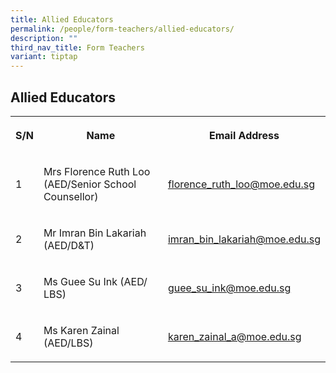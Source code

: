 ```yaml
---
title: Allied Educators
permalink: /people/form-teachers/allied-educators/
description: ""
third_nav_title: Form Teachers
variant: tiptap
---
```

<h2>Allied Educators</h2>
<table style="minWidth: 75px">
<colgroup>
<col>
<col>
<col>
</colgroup>
<tbody>
<tr>
<th rowspan="1" colspan="1">
<p>S/N</p>
</th>
<th rowspan="1" colspan="1">
<p>Name
<br>
</p>
</th>
<th rowspan="1" colspan="1">
<p>Email Address
<br>
</p>
</th>
</tr>
<tr>
<td rowspan="1" colspan="1">
<p>1</p>
</td>
<td rowspan="1" colspan="1">
<p>Mrs Florence Ruth Loo (AED/Senior School Counsellor)
<br>
</p>
</td>
<td rowspan="1" colspan="1">
<p><a href="mailto:florence_ruth_loo@moe.edu.sg" rel="noopener noreferrer nofollow" target="_blank">florence_ruth_loo@moe.edu.sg</a>
<br>
</p>
</td>
</tr>
<tr>
<td rowspan="1" colspan="1">
<p>2</p>
</td>
<td rowspan="1" colspan="1">
<p>Mr Imran Bin Lakariah (AED/D&amp;T)</p>
</td>
<td rowspan="1" colspan="1">
<p><a href="mailto:imran_bin_lakariah@moe.edu.sg" rel="noopener noreferrer nofollow" target="_blank">imran_bin_lakariah@moe.edu.sg</a>
</p>
</td>
</tr>
<tr>
<td rowspan="1" colspan="1">
<p>3</p>
</td>
<td rowspan="1" colspan="1">
<p>Ms Guee Su Ink (AED/ LBS)</p>
</td>
<td rowspan="1" colspan="1">
<p><a href="mailto:guee_su_ink@moe.edu.sg" rel="noopener noreferrer nofollow" target="_blank">guee_su_ink@moe.edu.sg</a>
</p>
</td>
</tr>
<tr>
<td rowspan="1" colspan="1">
<p>4</p>
</td>
<td rowspan="1" colspan="1">
<p>Ms Karen Zainal (AED/LBS)</p>
</td>
<td rowspan="1" colspan="1">
<p><a href="mailto:karen_zainal_a@moe.edu.sg" rel="noopener noreferrer nofollow" target="_blank">karen_zainal_a@moe.edu.sg</a>
</p>
</td>
</tr>
</tbody>
</table>
<p></p>